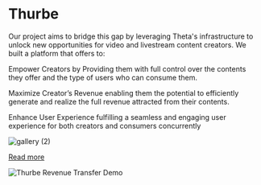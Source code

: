 # Thurbe

Our project aims to bridge this gap by leveraging Theta's infrastructure to unlock new opportunities for video and livestream content creators. We built a platform that offers to:

Empower Creators by Providing them with full control over the contents they offer and the type of users who can consume them.

Maximize Creator’s Revenue enabling them the potential to efficiently generate and realize the full revenue attracted from their contents.

Enhance User Experience fulfilling a seamless and engaging user experience for both creators and consumers concurrently

![gallery (2)](https://github.com/user-attachments/assets/6f34f8b5-9c31-4a03-8cc5-02246f8e2d1a)

[Read more](https://devpost.com/software/thube)

![Thurbe Revenue Transfer Demo](https://github.com/user-attachments/assets/c72c7d95-3ee1-4fc0-997d-87829431bdae)
